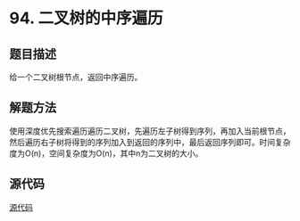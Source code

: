 # 94. 二叉树的中序遍历

## 题目描述

给一个二叉树根节点，返回中序遍历。

## 解题方法

使用深度优先搜索遍历遍历二叉树，先遍历左子树得到序列，再加入当前根节点，然后遍历右子树将得到的序列加入到返回的序列中，最后返回序列即可。时间复杂度为O(n)，空间复杂度为O(n)，其中n为二叉树的大小。

## 源代码

[源代码](../src/94-binary-tree-inorder-traversal.cpp)
